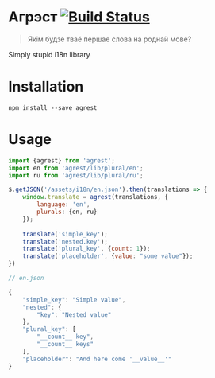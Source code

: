 Агрэст [![Build Status](https://travis-ci.org/ftdebugger/agrest.svg?branch=master)](https://travis-ci.org/ftdebugger/agrest)
======

> Якім будзе тваё першае слова на роднай мове?

Simply stupid i18n library

Installation
============

    npm install --save agrest

Usage
=====

```js
import {agrest} from 'agrest';
import en from 'agrest/lib/plural/en';
import ru from 'agrest/lib/plural/ru';

$.getJSON('/assets/i18n/en.json').then(translations => {
    window.translate = agrest(translations, {
        language: 'en',
        plurals: {en, ru}
    });
    
    translate('simple_key');
    translate('nested.key');
    translate('plural_key', {count: 1});
    translate('placeholder', {value: "some value"});
})

// en.json

{
    "simple_key": "Simple value",
    "nested": {
        "key": "Nested value"
    },
    "plural_key": [
        "__count__ key",
        "__count__ keys"
    ],
    "placeholder": "And here come '__value__'"
}
```
